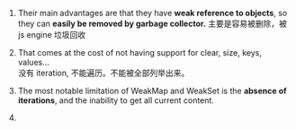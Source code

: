 1. Their main advantages are that they have **weak reference to objects**, so they can **easily be removed by garbage collector.**  主要是容易被删除，被js engine 垃圾回收

2. That comes at the cost of not having support for clear, size, keys, values…  
  没有 iteration, 不能遍历。不能被全部列举出来。

3. The most notable limitation of WeakMap and WeakSet is the **absence of iterations**, and the inability to get all current content.
4. 